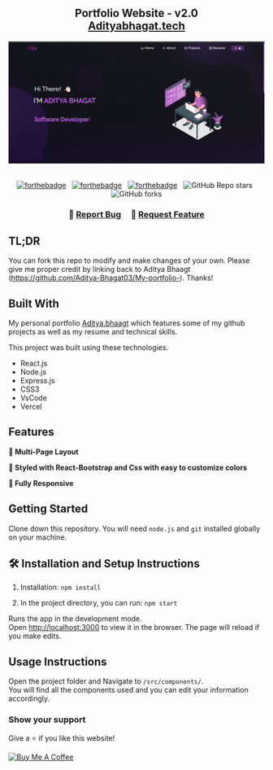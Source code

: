 <h2 align="center">
  Portfolio Website - v2.0<br/>
  <a href="https://github.com/Aditya-Bhagat03" target="_blank">Adityabhagat.tech</a>
</h2>
<div align="center">
  <img alt="Demo" src="./Images/Ab.png" />
</div>

<br/>

<center>

[![forthebadge](https://forthebadge.com/images/badges/built-with-love.svg)](https://forthebadge.com) &nbsp;
[![forthebadge](https://forthebadge.com/images/badges/made-with-javascript.svg)](https://forthebadge.com) &nbsp;
[![forthebadge](https://forthebadge.com/images/badges/open-source.svg)](https://forthebadge.com) &nbsp;
![GitHub Repo stars](https://img.shields.io/github/stars/soumyajit4419/Portfolio?color=red&logo=github&style=for-the-badge) &nbsp;
![GitHub forks](https://img.shields.io/github/forks/soumyajit4419/Portfolio?color=red&logo=github&style=for-the-badge)

</center>

<h3 align="center">
    🔹
    <a href="https://github.com/Aditya-Bhagat03">Report Bug</a> &nbsp; &nbsp;
    🔹
    <a href="https://github.com/Aditya-Bhagat03">Request Feature</a>
</h3>

## TL;DR

You can fork this repo to modify and make changes of your own. Please give me proper credit by linking back to Aditya Bhaagt (https://github.com/Aditya-Bhagat03/My-portfolio-). Thanks!

## Built With

My personal portfolio <a href="https://github.com/Aditya-Bhagat03" target="_blank">Aditya.bhaagt</a> which features some of my github projects as well as my resume and technical skills.<br/>

This project was built using these technologies.

- React.js
- Node.js
- Express.js
- CSS3
- VsCode
- Vercel

## Features

**📖 Multi-Page Layout**

**🎨 Styled with React-Bootstrap and Css with easy to customize colors**

**📱 Fully Responsive**

## Getting Started

Clone down this repository. You will need `node.js` and `git` installed globally on your machine.

## 🛠 Installation and Setup Instructions

1. Installation: `npm install`

2. In the project directory, you can run: `npm start`

Runs the app in the development mode.\
Open [http://localhost:3000](http://localhost:3000) to view it in the browser.
The page will reload if you make edits.

## Usage Instructions

Open the project folder and Navigate to `/src/components/`. <br/>
You will find all the components used and you can edit your information accordingly.

### Show your support

Give a ⭐ if you like this website!

<a href="https://github.com/Aditya-Bhagat03/My-portfolio" target="_blank"><img src="https://cdn.buymeacoffee.com/buttons/v2/default-violet.png" alt="Buy Me A Coffee" height= "60px" width= "217px" ></a>
